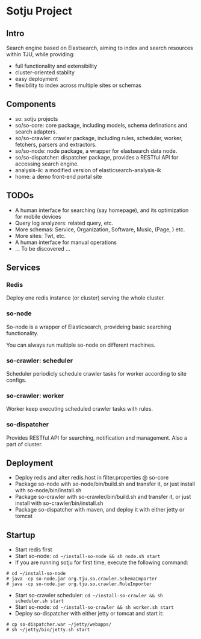 Sotju Project
===

## Intro

Search engine based on Elastsearch, aiming to index and search resources within TJU, while providing:

* full functionality and extensibility
* cluster-oriented stablity
* easy deployment
* flexibility to index across multiple sites or schemas

## Components

* so: sotju projects
* so/so-core: core package, including models, schema definations and search adapters.
* so/so-crawler: crawler package, including rules, scheduler, worker, fetchers, parsers and extractors.
* so/so-node: node package, a wrapper for elastsearch data node.
* so/so-dispatcher: dispatcher package, provides a RESTful API for accessing search engine.
* analysis-ik: a modified version of elasticsearch-analysis-ik
* home: a demo front-end portal site

## TODOs

* A human interface for searching (say homepage), and its optimization for mobile devices
* Query log analyzers: related query, etc.
* More schemas: Service, Organization, Software, Music, (Page, ) etc.
* More sites: Twt, etc.
* A human interface for manual operations
* ... To be discovered ...

## Services

### Redis

Deploy one redis instance (or cluster) serving the whole cluster.

### so-node

So-node is a wrapper of Elasticsearch, provideing basic searching functionality.

You can always run multiple so-node on different machines.

### so-crawler: scheduler

Scheduler periodicly schedule crawler tasks for worker according to site configs.

### so-crawler: worker

Worker keep executing scheduled crawler tasks with rules.

### so-dispatcher

Provides RESTful API for searching, notification and management. Also a part of cluster.

## Deployment

* Deploy redis and alter redis.host in filter.properties @ so-core
* Package so-node with so-node/bin/build.sh and transfer it, or just install with so-node/bin/install.sh
* Package so-crawler with so-crawler/bin/build.sh and transfer it, or just install with so-crawler/bin/install.sh
* Package so-dispatcher with maven, and deploy it with either jetty or tomcat

## Startup

* Start redis first
* Start so-node:
`cd ~/install-so-node && sh node.sh start`
* If you are running sotju for first time, execute the following command:

```
# cd ~/install-so-node
# java -cp so-node.jar org.tju.so.crawler.SchemaImporter
# java -cp so-node.jar org.tju.so.crawler.RuleImporter
```
* Start so-crawler scheduler:
`cd ~/install-so-crawler && sh scheduler.sh start`
* Start so-node:
`cd ~/install-so-crawler && sh worker.sh start`
* Deploy so-dispatcher with either jetty or tomcat and start it:

```
# cp so-dispatcher.war ~/jetty/webapps/
# sh ~/jetty/bin/jetty.sh start
```
